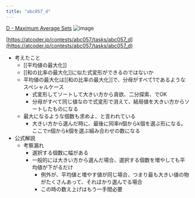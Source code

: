 ```yaml
---
title: "abc057_d"
---
```


[D - Maximum Average Sets](https://atcoder.jp/contests/abc057/tasks/abc057_d)
![image](https://gyazo.com/9ee13215fbf4593c34a2ae8317907ae2/thumb/1000)

[https://atcoder.jp/contests/abc057/tasks/abc057_d](https://atcoder.jp/contests/abc057/tasks/abc057_d)

- 考えたこと
    - [[平均値の最大化]]
    - [[和の比率の最大化]]に似た式変形ができるのではないか
    - 平均値の最大化は[[和の比率の最大化]]で、分母がすべて1であるようなスペシャルケース
        - 式変形してソートして大きい方から貪欲、二分探索、でOK
        - 分母がすべて同じ値なので式変形で消えて、結局値を大きい方からソートしたものになる
    - 最大になるような個数も求めよ、と言われている
        - 大きい方から選んだ時に、最後に同率n個からk個を選ぶ形になる。ここでn個からk個を選ぶ組み合わせの数になる
- 公式解説
    - 考察漏れ
        - 選択する個数に幅がある
        - 一般的には大きい方から選んだ場合、選択する個数を増やしても平均値が下がるだけ
            - 例外が、平均値と増やす値が同じ場合、つまり最も大きい値の物がたくさんあって、そればかり選んでる場合
            - この時の数え上げはもう一手間必要
